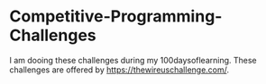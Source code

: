 # Competitive-Programming-Challenges
I am dooing these challenges during my 100daysoflearning. These challenges are offered by https://thewireuschallenge.com/. 
